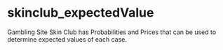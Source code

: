 # skinclub_expectedValue
Gambling Site Skin Club has Probabilities and Prices that can be used to determine expected values of each case.
